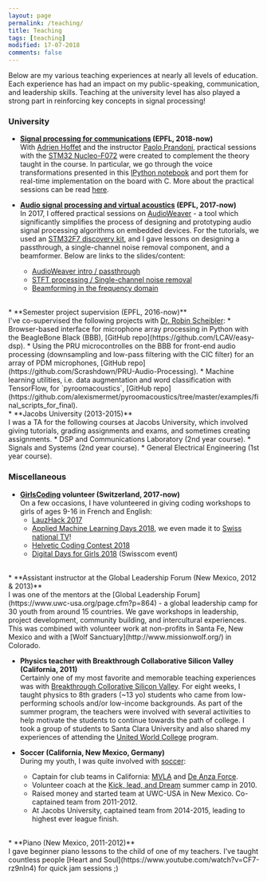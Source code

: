 ```yaml
---
layout: page
permalink: /teaching/
title: Teaching
tags: [teaching]
modified: 17-07-2018
comments: false
---
```


Below are my various teaching experiences at nearly all levels of education. Each experience has had an impact on my public-speaking, communication, and leadership skills. Teaching at the university level has also played a strong part in reinforcing key concepts in signal processing!


### University

* **[Signal processing for communications](http://edu.epfl.ch/coursebook/fr/signal-processing-for-communications-COM-303) (EPFL, 2018-now)**<br>
With [Adrien Hoffet](https://people.epfl.ch/adrien.hoffet?lang=fr&cvlang=fr) and the instructor [Paolo Prandoni](https://lcav.epfl.ch/people/paolo.prandoni), practical sessions with the [STM32 Nucleo-F072](http://www.st.com/en/evaluation-tools/nucleo-f072rb.html) were created to complement the theory taught in the course. In particular, we go through the voice transformations presented in this [IPython notebook](https://github.com/prandoni/COM303/blob/master/voice_transformer/voicetrans.ipynb) and port them for real-time implementation on the board with C. More about the practical sessions can be read [here](https://actu.epfl.ch/news/hardware-dsp-lab-lcav/).

* **[Audio signal processing and virtual acoustics](http://edu.epfl.ch/coursebook/en/audio-signal-processing-and-virtual-acoustics-COM-415) (EPFL, 2017-now)**<br>
In 2017, I offered practical sessions on [AudioWeaver](https://dspconcepts.com/solutions/audio-weaver) - a tool which significantly simplifies the process of designing and prototyping audio signal processing algorithms on embedded devices. For the tutorials, we used an [STM32F7 discovery kit](http://www.st.com/en/evaluation-tools/32f769idiscovery.html), and I gave lessons on designing a passthrough, a single-channel noise removal component, and a beamformer. Below are links to the slides/content:
    * <a href="https://drive.google.com/drive/folders/1tKxxhCo-dmA_fHBSpa99EhwWhgBdLI0Y?usp=sharing" target="_blank">AudioWeaver intro / passthrough</a>
    * <a href="https://drive.google.com/drive/folders/18sF4oqUtQeWtz_svH6a2cKl0DHXBqmJO?usp=sharing" target="_blank">STFT processing / Single-channel noise removal</a>
    * <a href="https://drive.google.com/drive/folders/104ltiqOSFwK7yAaO3GCWKioVLV3f4REY?usp=sharing" target="_blank">Beamforming in the frequency domain</a>  
<br>
* **Semester project supervision (EPFL, 2016-now)**<br>
I've co-supervised the following projects with <a href="http://www.robinscheibler.org/" target="_blank">Dr. Robin Scheibler</a>:
    * Browser-based interface for microphone array processing in Python with the BeagleBone Black (BBB), [GitHub repo](https://github.com/LCAV/easy-dsp).
    * Using the PRU microcontrolles on the BBB for front-end audio processing (downsampling and low-pass filtering with the CIC filter) for an array of PDM microphones, [GitHub repo](https://github.com/Scrashdown/PRU-Audio-Processing).
    * Machine learning utilities, i.e. data augmentation and word classification with TensorFlow, for `pyroomacoustics`, [GitHub repo](https://github.com/alexismermet/pyroomacoustics/tree/master/examples/final_scripts_for_final).  
<br>
* **Jacobs University (2013-2015)**<br>
I was a TA for the following courses at Jacobs University, which involved giving tutorials, grading assignments and exams, and sometimes creating assignments.
    * DSP and Communications Laboratory (2nd year course).
    * Signals and Systems (2nd year course).
    * General Electrical Engineering (1st year course).


### Miscellaneous

* **[GirlsCoding](https://girlscoding.org/) volunteer (Switzerland, 2017-now)**<br>
On a few occasions, I have volunteered in giving coding workshops to girls of ages 9-16 in French and English:
    * [LauzHack 2017](http://girlscoding.org/event/lauzhack-mini/)
    * [Applied Machine Learning Days 2018](http://girlscoding.org/event/girlscoding-applied-machine-learning-days/), we even made it to <a href="https://actu.epfl.ch/news/girls-coding-on-rts/" target="_blank">Swiss national TV</a>!
    * [Helvetic Coding Contest 2018](http://girlscoding.org/event/helvetic-coding-contest-mini/)
    * [Digital Days for Girls 2018](http://girlscoding.org/event/digital-days-4-girls/) (Swisscom event)   
<br>
* **Assistant instructor at the Global Leadership Forum (New Mexico, 2012 & 2013)**<br>
I was one of the mentors at the [Global Leadership Forum](https://www.uwc-usa.org/page.cfm?p=864) - a global leadership camp for 30 youth from around 15 countries. We gave workshops in leadership, project development, community building, and intercultural experiences. This was combined with volunteer work at non-profits in Santa Fe, New Mexico and with a [Wolf Sanctuary](http://www.missionwolf.org/) in Colorado.


* **Physics teacher with Breakthrough Collaborative Silicon Valley (California, 2011)**<br>
Certainly one of my most favorite and memorable teaching experiences was with <a href="http://www.breakthroughsv.org/" target="_blank">Breakthrough Collorative Silicon Valley</a>. For eight weeks, I taught physics to 8th graders (~13 yo) students who came from low-performing schools and/or low-income backgrounds. As part of the summer program, the teachers were involved with several activities to help motivate the students to continue towards the path of college. I took a group of students to Santa Clara University and also shared my experiences of attending the [United World College](https://www.uwc.org/) program.

* **Soccer (California, New Mexico, Germany)**<br>
During my youth, I was quite involved with [soccer](/blog/soccer-vs-football):
    * Captain for club teams in California: [MVLA](https://www.mvlasoccer.org/) and [De Anza Force](https://www.deanzaforce.org/).
    * Volunteer coach at the [Kick, lead, and Dream](http://www.kldsoccer.com/) summer camp in 2010.
    * Raised money and started team at UWC-USA in New Mexico. Co-captained team from 2011-2012.
    * At Jacobs University, captained team from 2014-2015, leading to highest ever league finish.  
<br>
* **Piano (New Mexico, 2011-2012)**<br>
I gave beginner piano lessons to the child of one of my teachers. I've taught countless people [Heart and Soul](https://www.youtube.com/watch?v=CF7-rz9nIn4) for quick jam sessions ;)